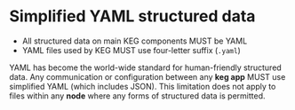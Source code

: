 # Simplified YAML structured data

* All structured data on main KEG components MUST be YAML
* YAML files used by KEG MUST use four-letter suffix (`.yaml`)

YAML has become the world-wide standard for human-friendly structured data. Any communication or configuration between any **keg app** MUST use simplified YAML (which includes JSON). This limitation does not apply to files within any **node** where any forms of structured data is permitted.
